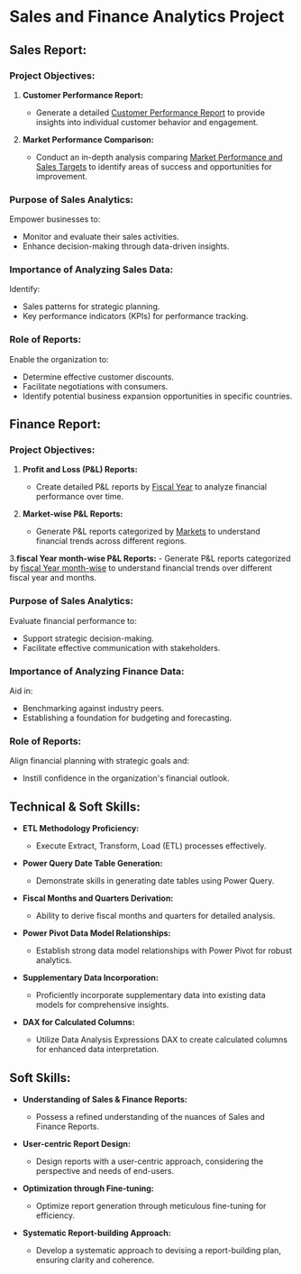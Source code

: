 # Sales and Finance Analytics Project

## Sales Report:

### Project Objectives:

1. **Customer Performance Report:**
    - Generate a detailed [Customer Performance Report](https://github.com/ShreekantRaghuwanshi/Excel-Sales-and-Finance-Analytics/blob/main/Customer%20Performance%20Report.pdf) to provide insights into individual customer behavior and engagement.

2. **Market Performance Comparison:**
    - Conduct an in-depth analysis comparing [Market Performance and Sales Targets](https://github.com/ShreekantRaghuwanshi/Excel-Sales-and-Finance-Analytics/blob/main/Market%20Performance%20vs%20Target%20Report.pdf) to identify areas of success and opportunities for improvement.

### Purpose of Sales Analytics:

Empower businesses to:
- Monitor and evaluate their sales activities.
- Enhance decision-making through data-driven insights.

### Importance of Analyzing Sales Data:

Identify:
- Sales patterns for strategic planning.
- Key performance indicators (KPIs) for performance tracking.

### Role of Reports:

Enable the organization to:
- Determine effective customer discounts.
- Facilitate negotiations with consumers.
- Identify potential business expansion opportunities in specific countries.

## Finance Report:

### Project Objectives:

1. **Profit and Loss (P&L) Reports:**
    - Create detailed P&L reports by [Fiscal Year](https://github.com/ShreekantRaghuwanshi/Excel-Sales-and-Finance-Analytics/blob/main/P%26L%20Statement%20by%20Fiscal%20Year.pdf) to analyze financial performance over time.

2. **Market-wise P&L Reports:**
    - Generate P&L reports categorized by [Markets](https://github.com/ShreekantRaghuwanshi/Excel-Sales-and-Finance-Analytics/blob/main/P%26L%20Statement%20by%20Markets.pdf) to understand financial trends across different regions.

3.**fiscal Year month-wise P&L Reports:**
    - Generate P&L reports categorized by [fiscal Year month-wise](https://github.com/ShreekantRaghuwanshi/Excel-Sales-and-Finance-Analytics/blob/main/P%26L%20Statement%20by%20Months.pdf) to understand financial trends over different fiscal year and months.

### Purpose of Sales Analytics:

Evaluate financial performance to:
- Support strategic decision-making.
- Facilitate effective communication with stakeholders.

### Importance of Analyzing Finance Data:

Aid in:
- Benchmarking against industry peers.
- Establishing a foundation for budgeting and forecasting.

### Role of Reports:

Align financial planning with strategic goals and:
- Instill confidence in the organization's financial outlook.

## Technical & Soft Skills:

- **ETL Methodology Proficiency:**
    - Execute Extract, Transform, Load (ETL) processes effectively.

- **Power Query Date Table Generation:**
    - Demonstrate skills in generating date tables using Power Query.

- **Fiscal Months and Quarters Derivation:**
    - Ability to derive fiscal months and quarters for detailed analysis.

- **Power Pivot Data Model Relationships:**
    - Establish strong data model relationships with Power Pivot for robust analytics.

- **Supplementary Data Incorporation:**
    - Proficiently incorporate supplementary data into existing data models for comprehensive insights.

- **DAX for Calculated Columns:**
    - Utilize Data Analysis Expressions DAX to create calculated columns for enhanced data interpretation.

## Soft Skills:

- **Understanding of Sales & Finance Reports:**
    - Possess a refined understanding of the nuances of Sales and Finance Reports.

- **User-centric Report Design:**
    - Design reports with a user-centric approach, considering the perspective and needs of end-users.

- **Optimization through Fine-tuning:**
    - Optimize report generation through meticulous fine-tuning for efficiency.

- **Systematic Report-building Approach:**
    - Develop a systematic approach to devising a report-building plan, ensuring clarity and coherence.
